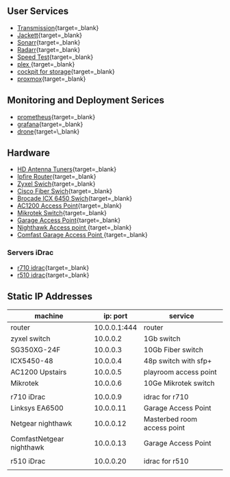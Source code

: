 

## User Services

- [Transmission](http://dockerhost:9091){target=\_blank}
- [Jackett](http://dockerhost:9117){target=\_blank}
- [Sonarr](http://dockerhost:8989){target=\_blank}
- [Radarr](http://dockerhost:7878){target=\_blank}
- [Speed Test](http://dockerhost:12080){target=\_blank}
- [plex ](http://plexbox:32400){target=\_blank}
- [cockpit for storage](https://storage:9090){target=\_blank}
- [proxmox](https://proxmox:8006){target=\_blank}

## Monitoring and Deployment Serices

- [prometheus](http://prom.mattsnoby.com){target=\_blank}
- [grafana](http://grafana.mattsnoby.com){target=\_blank}
- [drone](https://drone.mattsnoby.com:){target=\_blank}


## Hardware

- [HD Antenna Tuners](http://my.hdhomerun.com/#tab-2){target=\_blank}
- [Ipfire Router](https://10.0.0.1:444){target=\_blank}
- [Zyxel Swich](https://10.0.0.2){target=\_blank}
- [Cisco Fiber Swich](https://10.0.0.3){target=\_blank}
- [Brocade ICX 6450 Swich](https://10.0.0.4){target=\_blank}
- [AC1200 Access Point](https://10.0.0.5){target=\_blank}
- [Mikrotek Switch](https://10.0.0.6){target=\_blank}
- [Garage Access Point](https://10.0.0.11){target=\_blank}
- [Nighthawk Access point ](https://10.0.0.12){target=\_blank}
- [Comfast Garage Access Point ](http://10.0.0.13){target=\_blank}

### Servers iDrac

- [r710 idrac](https://10.0.0.9){target=\_blank}
- [r510 idrac](https://10.0.0.20){target=\_blank}

## Static IP Addresses

| machine                  | ip: port     | service                     |
| ------------------------ | ------------ | --------------------------- |
| router                   | 10.0.0.1:444 | router                      |
| zyxel switch             | 10.0.0.2     | 1Gb switch                  |
| SG350XG-24F              | 10.0.0.3     | 10Gb Fiber switch           |
| ICX5450-48               | 10.0.0.4     | 48p switch with sfp+        |
| AC1200 Upstairs          | 10.0.0.5     | playroom access point       |
| Mikrotek                 | 10.0.0.6     | 10Ge Mikrotek switch        |
|                          |              |                             |
| r710 iDrac               | 10.0.0.9     | idrac for r710              |
| Linksys EA6500           | 10.0.0.11    | Garage Access Point         |
| Netgear nighthawk        | 10.0.0.12    | Masterbed room access point |
| ComfastNetgear nighthawk | 10.0.0.13    | Garage Access Point         |
|                          |              |                             |
| r510 iDrac               | 10.0.0.20    | idrac for r510              |
|                          |              |                             |

